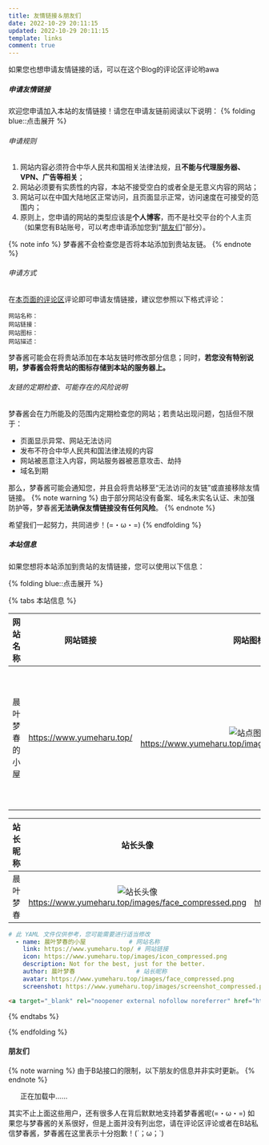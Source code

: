 ```yaml
---
title: 友情链接＆朋友们
date: 2022-10-29 20:11:15
updated: 2022-10-29 20:11:15
template: links
comment: true
---
```


<!-- 友链数据在 source/_data/links.yml 中 -->

如果您也想申请友情链接的话，可以在这个Blog的评论区评论哟awa

##### 申请友情链接

欢迎您申请加入本站的友情链接！请您在申请友链前阅读以下说明：
{% folding blue::点击展开 %}

###### 申请规则

1. 网站内容必须符合中华人民共和国相关法律法规，且**不能与代理服务器、VPN、广告等相关**；
2. 网站必须要有实质性的内容，本站不接受空白的或者全是无意义内容的网站；
3. 网站可以在中国大陆地区正常访问，且页面显示正常，访问速度在可接受的范围内；
4. 原则上，您申请的网站的类型应该是**个人博客**，而不是社交平台的个人主页（如果您有B站账号，可以考虑申请添加您到“[朋友们](#朋友们)”部分）。

{% note info %}
梦春酱不会检查您是否将本站添加到贵站友链。
{% endnote %}

###### 申请方式

在[本页面的评论区](#waline)评论即可申请友情链接，建议您参照以下格式评论：

```text
网站名称：
网站链接：
网站图标：
网站描述：
```

梦春酱可能会在将贵站添加在本站友链时修改部分信息；同时，**若您没有特别说明，梦春酱会将贵站的图标存储到本站的服务器上。**

###### 友链的定期检查、可能存在的风险说明

梦春酱会在力所能及的范围内定期检查您的网站；若贵站出现问题，包括但不限于：

- 页面显示异常、网站无法访问
- 发布不符合中华人民共和国法律法规的内容
- 网站被恶意注入内容，网站服务器被恶意攻击、劫持
- 域名到期

那么，梦春酱可能会通知您，并且会将贵站移至“无法访问的友链”或直接移除友情链接。
{% note warning %}
由于部分网站没有备案、域名未实名认证、未加强防护等，梦春酱**无法确保友情链接没有任何风险**。
{% endnote %}

希望我们一起努力，共同进步！(=・ω・=)
{% endfolding %}

##### 本站信息

如果您想将本站添加到贵站的友情链接，您可以使用以下信息：

{% folding blue::点击展开 %}

{% tabs 本站信息 %}
<!-- tab ⚙️通用格式 -->

| 网站名称 | 网站链接 | 网站图标 | 网站描述 |
| :------: | :------: | :------: | :------: |
| 晨叶梦春的小屋 | <https://www.yumeharu.top/> | ![站点图标](/images/icon_compressed.png)<https://www.yumeharu.top/images/icon_compressed.png> | Not for the best, just for the better.<br />或<br />不求最好，只求更好。 |

| 站长昵称 | 站长头像 | 网站截图 |
| :------: | :------: | :------: |
| 晨叶梦春 | <img class="avatar" alt="站长头像" src="/images/face_compressed.png" /><https://www.yumeharu.top/images/face_compressed.png> | ![站点截图](/images/screenshot_compressed.png)<https://www.yumeharu.top/images/screenshot_compressed.png> |

<!-- endtab -->

<!-- tab 🚩YAML -->
```yml
# 此 YAML 文件仅供参考，您可能需要进行适当修改
  - name: 晨叶梦春的小屋            # 网站名称
    link: https://www.yumeharu.top/ # 网站链接
    icon: https://www.yumeharu.top/images/icon_compressed.png             # 网站图标
    description: Not for the best, just for the better.                   # 网站描述，也可使用 “不求最好，只求更好。”
    author: 晨叶梦春                 # 站长昵称
    avatar: https://www.yumeharu.top/images/face_compressed.png           # 站长头像
    screenshot: https://www.yumeharu.top/images/screenshot_compressed.png # 网站截图
```
<!-- endtab -->

<!-- tab 📄HTML -->
```html
<a target="_blank" rel="noopener external nofollow noreferrer" href="https://www.yumeharu.top/">晨叶梦春的小屋</a>
```
<!-- endtab -->

{% endtabs %}

{% endfolding %}

#### 朋友们

{% note warning %}
由于B站接口的限制，以下朋友的信息并非实时更新。
{% endnote %}

<ul class="grid mb-6 gap-4 grid-cols-2" id="friends">正在加载中……</ul>

<details id="deleted-friends-wrap" style="display: none;">
<summary>查看已经注销的朋友</summary>
<div class="details">

已经注销，但曾经和梦春酱存在一定关系的朋友有这些：

<div class="link-grid" id="deleted-friends"></div>

这些朋友的注销，给梦春酱带来了一定程度的损失，梦春酱非常希望能有缘再见到TA们(´；ω；\`)当然有些朋友已经创建新的账号啦awa

</div>
</details>

其实不止上面这些用户，还有很多人在背后默默地支持着梦春酱呢(=・ω・=)
如果您与梦春酱的关系很好，但是上面并没有列出您，请在评论区评论或者在B站私信梦春酱，梦春酱在这里表示十分抱歉！(´；ω；\`)

<script data-swup-reload-script>
(async () => {
  const renderUserLi = info => {
    const userLi = document.createElement('li');
    userLi.className = 'group transform scale-100 transition-transform duration-100 ease-linear active:scale-95', userLi.style.listStyle = 'none', userLi.style.marginLeft = '0';
    const link = document.createElement('a');
    link.target = '_blank', link.rel = 'noopener external nofollow noreferrer', link.href = info.l;
    const innerDiv = document.createElement('div');
    innerDiv.className = 'flex flex-row items-center gap-1 sm:gap-2 overflow-hidden min-w-0 rounded-lg shadow-redefine-flat';
    const avatarDiv = document.createElement('div');
    avatarDiv.className = 'h-16 w-16 rounded-bl-lg bg-third-background-color';
    const avatar = document.createElement('img');
    avatar.className = 'rounded-l-lg h-16 w-16 max-w-none', avatar.src = info.a, avatar.onerror = 'this.style.display=&quot;none&quot;';
    avatarDiv.appendChild(avatar);
    innerDiv.appendChild(avatarDiv);
    const nameDiv = document.createElement('div');
    nameDiv.className = 'flex flex-col min-w-0';
    const title = document.createElement('div');
    title.className = 'text-lg text-second-text-color ellipsis group-hover:!text-primary', title.innerText = info.t;
    nameDiv.appendChild(title);
    const desc = document.createElement('div');
    desc.className = 'text-third-text-color ellipsis', desc.innerText = info.d.replace(/\r\n|\r|\n/g, ' ');
    nameDiv.appendChild(desc);
    innerDiv.appendChild(nameDiv);
    link.appendChild(innerDiv);
    userLi.appendChild(link);
    /*
    if ([0, 1, 2].includes(info.i)) {
      const faceIcon = document.createElement('img');
      faceIcon.className = 'face-icon no-fancybox', faceIcon.alt = '';
      switch (info.i) {
        case 0:
          faceIcon.title = `UP 主认证：${info.o}`, faceIcon.src = '/images/default-faces%26face-icons/personal.svg';
          break;
        case 1:
          faceIcon.title = `机构认证：${info.o}`, faceIcon.src = '/images/default-faces%26face-icons/business.svg';
          break;
        case 2:
          faceIcon.title = '大会员', faceIcon.src = '/images/default-faces%26face-icons/big-vip.svg';
          break;
      }
      userLi.appendChild(faceIcon);
    }
    if (info.n) {
      const nftFaceIcon = document.createElement('img');
      nftFaceIcon.className = `face-icon${[0, 1, 2].includes(info.i) ? ' second' : ''} no-fancybox`, nftFaceIcon.alt = '', nftFaceIcon.title = '数字藏品', nftFaceIcon.src = '/images/default-faces%26face-icons/nft-label.gif';
      userLi.appendChild(nftFaceIcon);
    }
    */
    return userLi;
  };

  const friends = document.querySelector('ul#friends'), deletedFriends = document.querySelector('div#deleted-friends');
  if (!friends) return;
  try {
    const json = await (await fetch('https://api.yumeharu.top/api/modules?id=friends&version=3&type=json')).json();
    friends.innerText = '';
    if (json.code === 0) {
      for (const u of json.data.n.sort(() => 0.5 - Math.random())) {
        friends.append(renderUserLi(u));
      }
      if (deletedFriends) {
        document.querySelector('details#deleted-friends-wrap').style.display = '';
        for (const u of json.data.d.sort(() => 0.5 - Math.random())) {
          deletedFriends.append(renderUserLi(u));
        }
      }
    }
  } catch {
    friends.innerText = '';
  } finally {
    friends.append(renderUserLi({ a: '/images/default-faces%26face-icons/akkarin.png', t: '您', d: '是的，就是一直支持着梦春酱的您 (=・ω・=)', l: 'https://space.bilibili.com/' }));
  }
})();
</script>
